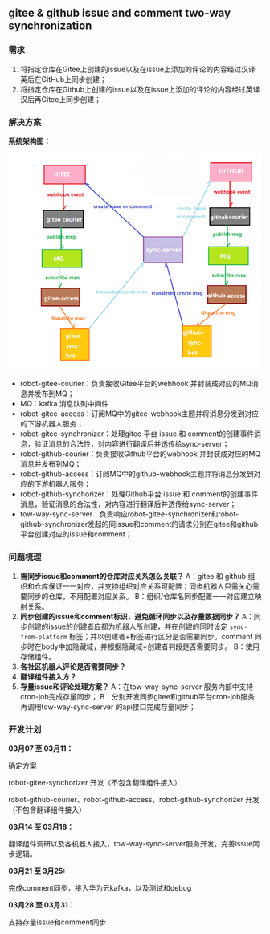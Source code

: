 ## gitee & github issue and comment two-way synchronization

### 需求

1. 将指定仓库在Gitee上创建的issue以及在issue上添加的评论的内容经过汉译英后在GitHub上同步创建；
2. 将指定仓库在Github上创建的issue以及在issue上添加的评论的内容经过英译汉后再Gitee上同步创建；

### 解决方案

**系统架构图：**

![img](image\async-issue-comment.png)

- robot-gitee-courier：负责接收Gitee平台的webhook 并封装成对应的MQ消息并发布到MQ；
- MQ：kafka 消息队列中间件
- robot-gitee-access：订阅MQ中的gitee-webhook主题并将消息分发到对应的下游机器人服务；
- robot-gitee-synchronizer：处理gitee 平台 issue 和 comment的创建事件消息，验证消息的合法性，对内容进行翻译后并透传给sync-server；
- robot-github-courier：负责接收Github平台的webhook 并封装成对应的MQ消息并发布到MQ；
- robot-github-access：订阅MQ中的github-webhook主题并将消息分发到对应的下游机器人服务；
- robot-github-synchorizer：处理Github平台 issue 和 comment的创建事件消息，验证消息的合法性，对内容进行翻译后并透传给sync-server；
- tow-way-sync-server：负责响应robot-gitee-synchronizer和robot-github-synchronizer发起的同issue和comment的请求分别在gitee和github平台创建对应的issue和comment；

### 问题梳理

1. **需同步issue和comment的仓库对应关系怎么关联？**
   A：gitee 和 github 组织和仓库保证一一对应，并支持组织对应关系可配置；同步机器人只需关心需要同步的仓库，不用配置对应关系。
   B：组织/仓库名同步配置一一对应建立映射关系。
2. **同步创建的issue和comment标识，避免循环同步以及存量数据同步？**
   A：同步创建的issue的创建者应都为机器人所创建，并在创建的同时设定 `sync-from-platform` 标签；并以创建者+标签进行区分是否需要同步。comment 同步时在body中加隐藏域，并根据隐藏域+创建者判段是否需要同步。
   B：使用存储组件。
3. **各社区机器人评论是否需要同步？**
4. **翻译组件接入方？**
5. **存量issue和评论处理方案？**
   A：在tow-way-sync-server 服务内部中支持cron-job完成存量同步；
   B：分别开发同步gitee和github平台cron-job服务再调用tow-way-sync-server 的api接口完成存量同步；

### 开发计划

**03月07 至 03月11：**

确定方案

robot-gitee-synchorizer 开发（不包含翻译组件接入）

robot-github-courier、robot-github-access、robot-github-synchorizer 开发（不包含翻译组件接入）

**03月14 至 03月18：**

翻译组件调研以及各机器人接入，tow-way-sync-server服务开发，完善issue同步逻辑。

**03月21 至 3月25:**

完成comment同步，接入华为云kafka，以及测试和debug

**03月28 至 03月31：**

支持存量issue和comment同步
